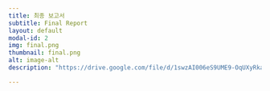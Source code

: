 ```yaml
---
title: 최종 보고서
subtitle: Final Report
layout: default
modal-id: 2
img: final.png
thumbnail: final.png
alt: image-alt
description: "https://drive.google.com/file/d/1swzAI006eS9UME9-OqUXyRkakAEnZmmy/view?usp=sharing"

---
```


